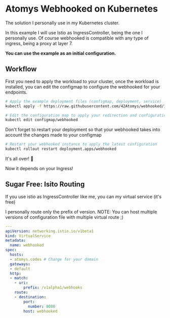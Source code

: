# Atomys Webhooked on Kubernetes

The solution I personally use in my Kubernetes cluster.

In this example I will use Istio as IngressController, being the one I personally use. Of course webhooked is compatible with any type of ingress, being a proxy at layer 7.

**You can use the example as an initial configuration.**

## Workflow

First you need to apply the workload to your cluster, once the workload is installed, you can edit the configmap to configure the webhooked for your endpoints.

```sh
# Apply the example deployment files (configmap, deployment, service)
kubectl apply -f https://raw.githubusercontent.com/42Atomys/webhooked/1.0/examples/kubernetes/deployment.yaml

# Edit the configuration map to apply your redirection and configurations
kubectl edit configmap/webhooked
```

Don't forget to restart your deployment so that your webhooked takes into account the changes made to your configmap
```sh
# Restart your webhooked instance to apply the latest configuration
kubectl rollout restart deployment.apps/webhooked
```

It's all over! 🎉

Now it depends on your Ingress!

## Sugar Free: Isito Routing

If you use istio as IngressController like me, you can my virtual service (it's free)

I personally route only the prefix of version. NOTE: You can host multiple versions of configuration file with multiple virtual route ;)

```yaml
---
apiVersion: networking.istio.io/v1beta1
kind: VirtualService
metadata:
  name: webhooked
spec:
  hosts:
  - atomys.codes # Change for your domain
  gateways:
  - default
  http:
  - match:
    - uri:
        prefix: /v1alpha1/webhooks
    route:
    - destination:
        port:
          number: 8080
        host: webhooked
```
